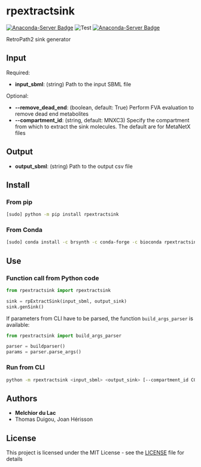 # rpextractsink

[![Anaconda-Server Badge](https://anaconda.org/brsynth/test/badges/latest_release_date.svg)](https://anaconda.org/brsynth/test) ![Test](https://github.com/brsynth/test/workflows/Test/badge.svg) [![Anaconda-Server Badge](https://anaconda.org/brsynth/test/badges/version.svg)](https://anaconda.org/brsynth/test)

RetroPath2 sink generator

## Input

Required:
* **input_sbml**: (string) Path to the input SBML file

Optional:
* **--remove_dead_end**: (boolean, default: True) Perform FVA evaluation to remove dead end metabolites
* **--compartment_id**: (string, default: MNXC3) Specify the compartment from which to extract the sink molecules. The default are for MetaNetX files

## Output

* **output_sbml**: (string) Path to the output csv file


## Install
### From pip
```sh
[sudo] python -m pip install rpextractsink
```
### From Conda
```sh
[sudo] conda install -c brsynth -c conda-forge -c bioconda rpextractsink
```

## Use

### Function call from Python code
```python
from rpextractsink import rpextractsink

sink = rpExtractSink(input_sbml, output_sink)
sink.genSink()
```

If parameters from CLI have to be parsed, the function `build_args_parser` is available:
```python
from rpextractsink import build_args_parser

parser = buildparser()
params = parser.parse_args()
```

### Run from CLI
```sh
python -m rpextractsink <input_sbml> <output_sink> [--compartment_id COMPARTMENT_ID] [--remove_dead_end REMOVE_DEAD_END]
```


## Authors

* **Melchior du Lac**
* Thomas Duigou, Joan Hérisson

## License

This project is licensed under the MIT License - see the [LICENSE](LICENSE) file for details
